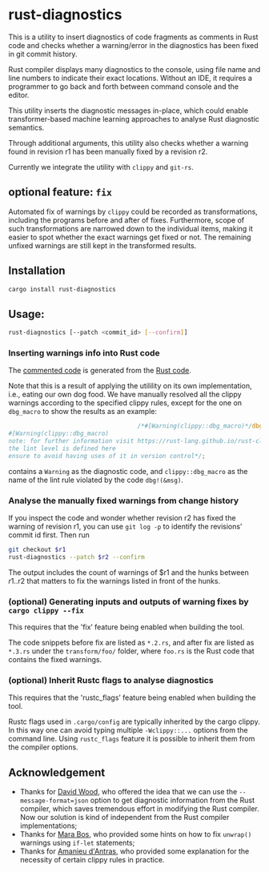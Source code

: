 # rust-diagnostics

This is a utility to insert diagnostics of code fragments as comments in Rust
code and checks whether a warning/error in the diagnostics has been fixed in
git commit history.

Rust compiler displays many diagnostics to the console, using file name and
line numbers to indicate their exact locations. Without an IDE, it requires a
programmer to go back and forth between command console and the editor. 

This utility inserts the diagnostic messages in-place, which could enable
transformer-based machine learning approaches to analyse Rust diagnostic
semantics.

Through additional arguments, this utility also checks whether a warning found
in revision r1 has been manually fixed by a revision r2. 

Currently we integrate the utility with `clippy` and `git-rs`.

## optional feature: `fix`
Automated fix of warnings by `clippy` could be recorded as transformations,
including the programs before and after of fixes. Furthermore, scope of such
transformations are narrowed down to the individual items, making it easier to
spot whether the exact warnings get fixed or not. The remaining unfixed
warnings are still kept in the transformed results.

## Installation
```bash
cargo install rust-diagnostics
```

## Usage:
```bash
rust-diagnostics [--patch <commit_id> [--confirm]]
```

### Inserting warnings info into Rust code

The [commented
code](https://github.com/yijunyu/rust-diagnostics/blob/main/diagnostics/src/main.rs)
is generated from the [Rust
code](https://github.com/yijunyu/rust-diagnostics/blob/main/src/main.rs).

Note that this is a result of applying the utilility on its own implementation,
i.e., eating our own dog food. We have manually resolved all the clippy
warnings according to the specified clippy rules, except for the one on
`dbg_macro` to show the results as an example:

```rust
                                    /*#[Warning(clippy::dbg_macro)*/dbg!(&r)/*
#[Warning(clippy::dbg_macro)
note: for further information visit https://rust-lang.github.io/rust-clippy/master/index.html#dbg_macro
the lint level is defined here
ensure to avoid having uses of it in version control*/;
```
contains a `Warning` as the diagnostic code, and `clippy::dbg_macro` as the name of the lint rule violated by the code `dbg!(&msg)`. 

### Analyse the manually fixed warnings from change history

If you inspect the code and wonder whether revision r2 has fixed the warning of revision r1, 
you can use `git log -p` to identify the revisions' commit id first. Then run
```bash
git checkout $r1
rust-diagnostics --patch $r2 --confirm
```
The output includes the count of warnings of $r1 and the hunks between $r1..$r2 that matters to fix the warnings listed
in front of the hunks.

### (optional) Generating inputs and outputs of warning fixes by `cargo clippy --fix`
This requires that the 'fix’ feature being enabled when building the tool.

The code snippets before fix are listed as `*.2.rs`, and after fix are listed
as `*.3.rs` under the `transform/foo/` folder, where `foo.rs` is the Rust code
that contains the fixed warnings.

### (optional) Inherit Rustc flags to analyse diagnostics 
This requires that the 'rustc_flags’ feature being enabled when building the tool.

Rustc flags used in `.cargo/config` are typically inherited by the cargo
clippy. In this way one can avoid typing multiple `-Wclippy::...` options from
the command line. Using `rustc_flags` feature it is possible to inherit them
from the compiler options.

## Acknowledgement

- Thanks for [David Wood](https://davidtw.co), who offered the idea that we can use the `--message-format=json` option to get diagnostic information from the Rust compiler, which saves tremendous effort in modifying the Rust compiler. Now our solution is kind of independent from the Rust compiler implementations;
- Thanks for [Mara Bos](https://github.com/m-ou-se), who provided some hints on how to fix `unwrap()` warnings using `if-let` statements;
- Thanks for [Amanieu d'Antras](https://github.com/Amanieu), who provided some explanation for the necessity of certain clippy rules in practice.
